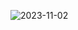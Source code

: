 ![2023-11-02](https://github.com/Addarshkumar/nand-to-tetris-project5.3/assets/142793710/1095c630-3a44-43b6-8a79-d7673e810d76)
